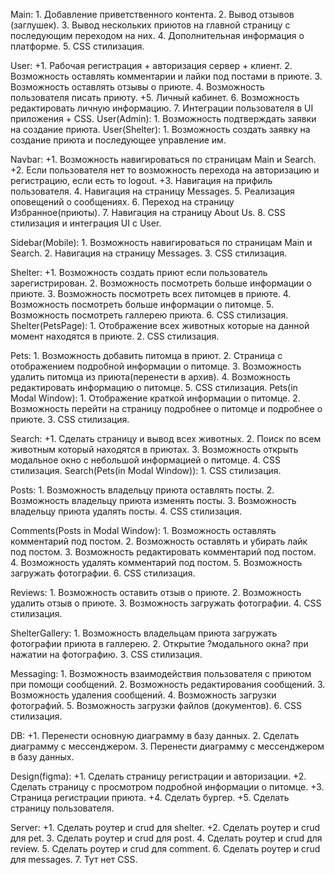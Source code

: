 Main:
    1. Добавление приветственного контента.
    2. Вывод отзывов (заглушек).
    3. Вывод нескольких приютов на главной страницу с последующим переходом на них.
    4. Дополнительная информация о платформе.
    5. CSS стилизация.

User:
    +1. Рабочая регистрация + авторизация сервер + клиент.
    2. Возможность оставлять комментарии и лайки под постами в приюте.
    3. Возможность оставлять отзывы о приюте.
    4. Возможность пользователя писать приюту.
    +5. Личный кабинет.
    6. Возможность редактировать личную информацию.
    7. Интеграции пользователя в UI приложения + CSS.
User(Admin):
    1. Возможность подтверждать заявки на создание приюта.
User(Shelter):
    1. Возможность создать заявку на создание приюта и последующее управление им.


Navbar:
    +1. Возможность навигироваться по страницам Main и Search.
    +2. Если пользователя нет то возможность перехода на авторизацию и регистрацию, если есть то logout.
    +3. Навигация на прифиль пользователя.
    4. Навигация на страницу Messages.
    5. Реализация оповещений о сообщениях.
    6. Переход на страницу Избранное(приюты).
    7. Навигация на страницу About Us.
    8. CSS стилизация и интеграция UI с User.

Sidebar(Mobile):
    1. Возможность навигироваться по страницам Main и Search.
    2. Навигация на страницу Messages.
    3. CSS стилизация.


Shelter:
    +1. Возможность создать приют если пользователь зарегистрирован.
    2. Возможность посмотреть больше информации о приюте.
    3. Возможность посмотреть всех питомцев в приюте.
    4. Возможность посмотреть больше информации о питомце.
    5. Возможность посмотреть галлерею приюта.
    6. CSS стилизация.
Shelter(PetsPage):
    1. Отображение всех животных которые на данной момент находятся в приюте.
    2. CSS стилизация.

Pets:
    1. Возможность добавить питомца в приют.
    2. Страница с отображением подробной информации о питомце.
    3. Возможность удалить питомца из приюта(перенести в архив).
    4. Возможность редактировать информацию о питомце.
    5. CSS стилизация.
Pets(in Modal Window):
    1. Отображение краткой информации о питомце.
    2. Возможность перейти на страницу подробнее о питомце и подробнее о приюте.
    3. CSS стилизация.

Search:
    +1. Сделать страницу и вывод всех животных.
    2. Поиск по всем животным который находятся в приютах.
    3. Возможность открыть модальное окно с небольшой информацией о питомце.
    4. CSS стилизация.
Search(Pets(in Modal Window)):
    1. CSS стилизация.

Posts:
    1. Возможность владельцу приюта оставлять посты.
    2. Возможность владельцу приюта изменять посты.
    3. Возможность владельцу приюта удалять посты.
    4. CSS стилизация.

Comments(Posts in Modal Window):
    1. Возможность оставлять комментарий под постом.
    2. Возможность оставлять и убирать лайк под постом.
    3. Возможность редактировать комментарий под постом.
    4. Возможность удалять комментарий под постом.
    5. Возможность загружать фотографии.
    6. CSS стилизация.

Reviews:
    1. Возможность оставить отзыв о приюте.
    2. Возможность удалить отзыв о приюте.
    3. Возможность загружать фотографии.
    4. CSS стилизация.

ShelterGallery:
    1. Возможность владельцам приюта загружать фотографии приюта в галлерею.
    2. Открытие ?модального окна? при нажатии на фотографию.
    3. CSS стилизация.

Messaging:
    1. Возможность взаимодействия пользователя с приютом при помощи сообщений.
    2. Возможность редактирования сообщений.
    3. Возможность удаления сообщений.
    4. Возможность загрузки фотографий.
    5. Возможность загрузки файлов (документов).
    6. CSS стилизация.



DB:
    +1. Перенести основную диаграмму в базу данных.
    2. Сделать диаграмму с мессенджером.
    3. Перенести диаграмму с мессенджером в базу данных.

Design(figma):
    +1. Сделать страницу регистрации и авторизации.
    +2. Сделать страницу с просмотром подробной информации о питомце.
    +3. Страница регистрации приюта.
    +4. Сделать бургер.
    +5. Сделать страницу пользователя.

Server: 
    +1. Сделать роутер и crud для shelter.
    +2. Сделать роутер и crud для pet.
    3. Сделать роутер и crud для post.
    4. Сделать роутер и crud для review.
    5. Сделать роутер и crud для comment.
    6. Сделать роутер и crud для messages.
    7. Тут нет CSS.
